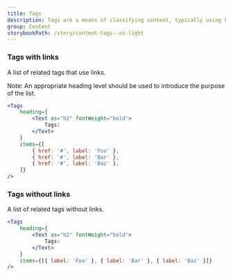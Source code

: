 ```yaml
---
title: Tags
description: Tags are a means of classifying content, typically using keywords or labels. They are added to a web page, an asset or other content to help users search for and find related content quickly and easily.
group: Content
storybookPath: /story/content-tags--on-light
---
```


### Tags with links

A list of related tags that use links.

Note: An appropriate heading level should be used to introduce the purpose of the list.

```jsx live
<Tags
	heading={
		<Text as="h2" fontWeight="bold">
			Tags:
		</Text>
	}
	items={[
		{ href: '#', label: 'Foo' },
		{ href: '#', label: 'Bar' },
		{ href: '#', label: 'Baz' },
	]}
/>
```

### Tags without links

A list of related tags without links.

```jsx live
<Tags
	heading={
		<Text as="h2" fontWeight="bold">
			Tags:
		</Text>
	}
	items={[{ label: 'Foo' }, { label: 'Bar' }, { label: 'Baz' }]}
/>
```
